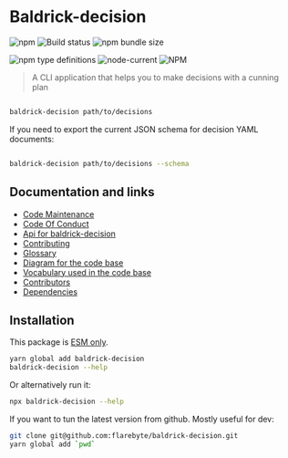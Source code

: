# Baldrick-decision

![npm](https://img.shields.io/npm/v/baldrick-decision) ![Build
status](https://github.com/flarebyte/baldrick-decision/actions/workflows/main.yml/badge.svg)
![npm bundle size](https://img.shields.io/bundlephobia/min/baldrick-decision)

![npm type definitions](https://img.shields.io/npm/types/baldrick-decision)
![node-current](https://img.shields.io/node/v/baldrick-decision)
![NPM](https://img.shields.io/npm/l/baldrick-decision)

> A CLI application that helps you to make decisions with a cunning plan

```bash

baldrick-decision path/to/decisions

```

If you need to export the current JSON schema for decision YAML documents:

```bash

baldrick-decision path/to/decisions --schema

```

## Documentation and links

-   [Code Maintenance](MAINTENANCE.md)
-   [Code Of Conduct](CODE_OF_CONDUCT.md)
-   [Api for baldrick-decision](API.md)
-   [Contributing](CONTRIBUTING.md)
-   [Glossary](GLOSSARY.md)
-   [Diagram for the code base](INTERNAL.md)
-   [Vocabulary used in the code base](CODE_VOCABULARY.md)
-   [Contributors](https://github.com/flarebyte/baldrick-decision/graphs/contributors)
-   [Dependencies](https://github.com/flarebyte/baldrick-decision/network/dependencies)

## Installation

This package is [ESM
only](https://blog.sindresorhus.com/get-ready-for-esm-aa53530b3f77).

```bash
yarn global add baldrick-decision
baldrick-decision --help
```

Or alternatively run it:

```bash
npx baldrick-decision --help
```

If you want to tun the latest version from github. Mostly useful for dev:

```bash
git clone git@github.com:flarebyte/baldrick-decision.git
yarn global add `pwd`
```
